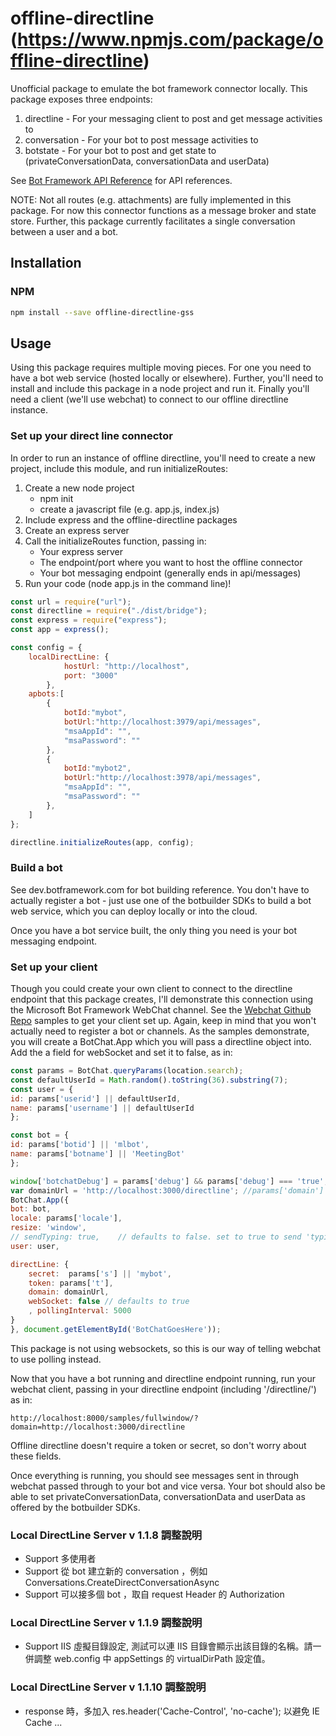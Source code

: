offline-directline
(https://www.npmjs.com/package/offline-directline)
================
Unofficial package to emulate the bot framework connector locally. This package exposes three endpoints: 
1. directline - For your messaging client to post and get message activities to
2. conversation - For your bot to post message activities to
3. botstate - For your bot to post and get state to (privateConversationData, conversationData and userData)

See [Bot Framework API Reference](https://docs.microsoft.com/en-us/bot-framework/rest-api/bot-framework-rest-connector-api-reference) for API references. 

NOTE: Not all routes (e.g. attachments) are fully implemented in this package. For now this connector functions as a message broker and state store. Further, this package currently facilitates a single conversation between a user and a bot.


## Installation

### NPM

```sh
npm install --save offline-directline-gss
```

## Usage
Using this package requires multiple moving pieces. For one you need to have a bot web service (hosted locally or elsewhere). Further, you'll need to install and include this package in a node project and run it. Finally you'll need a client (we'll use webchat) to connect to our offline directline instance. 

### Set up your direct line connector
In order to run an instance of offline directline, you'll need to create a new project, include this module, and run initializeRoutes:

1. Create a new node project 
    * npm init 
    * create a javascript file (e.g. app.js, index.js)
2. Include express and the offline-directline packages
3. Create an express server
4. Call the initializeRoutes function, passing in:
    * Your express server
    * The endpoint/port where you want to host the offline connector
    * Your bot messaging endpoint (generally ends in api/messages)
4. Run your code (node app.js in the command line)!

```js
const url = require("url");
const directline = require("./dist/bridge");
const express = require("express");
const app = express();

const config = {
    localDirectLine: {
            hostUrl: "http://localhost",
            port: "3000"
        },
	apbots:[
		{
			botId:"mybot",
			botUrl:"http://localhost:3979/api/messages",
			"msaAppId": "",
			"msaPassword": ""
		},
		{
			botId:"mybot2",
			botUrl:"http://localhost:3978/api/messages",
			"msaAppId": "",
			"msaPassword": ""
		},
	]
};

directline.initializeRoutes(app, config);
```

### Build a bot 
See dev.botframework.com for bot building reference. You don't have to actually register a bot - just use one of the botbuilder SDKs to build a bot web service, which you can deploy locally or into the cloud. 

Once you have a bot service built, the only thing you need is your bot messaging endpoint.

### Set up your client
Though you could create your own client to connect to the directline endpoint that this package creates, I'll demonstrate this connection using the Microsoft Bot Framework WebChat channel. See the [Webchat Github Repo](https://github.com/Microsoft/BotFramework-WebChat) samples to get your client set up. Again, keep in mind that you won't actually need to register a bot or channels. As the samples demonstrate, you will create a BotChat.App which you will pass a directline object into. Add the a field for webSocket and set it to false, as in:

```js
const params = BotChat.queryParams(location.search);
const defaultUserId = Math.random().toString(36).substring(7);
const user = {
id: params['userid'] || defaultUserId,
name: params['username'] || defaultUserId
};

const bot = {
id: params['botid'] || 'mlbot',
name: params['botname'] || 'MeetingBot'
};

window['botchatDebug'] = params['debug'] && params['debug'] === 'true';
var domainUrl = 'http://localhost:3000/directline'; //params['domain']
BotChat.App({
bot: bot,
locale: params['locale'],
resize: 'window',
// sendTyping: true,    // defaults to false. set to true to send 'typing' activities to bot (and other users) when user is typing
user: user,

directLine: {
    secret:  params['s'] || 'mybot',
    token: params['t'],
    domain: domainUrl,
    webSocket: false // defaults to true
    , pollingInterval: 5000
}
}, document.getElementById('BotChatGoesHere'));
```
This package is not using websockets, so this is our way of telling webchat to use polling instead. 

Now that you have a bot running and directline endpoint running, run your webchat client, passing in your directline endpoint (including '/directline/') as in:

```
http://localhost:8000/samples/fullwindow/?domain=http://localhost:3000/directline
```
Offline directline doesn't require a token or secret, so don't worry about these fields. 


Once everything is running, you should see messages sent in through webchat passed through to your bot and vice versa. Your bot should also be able to set privateConversationData, conversationData and userData as offered by the botbuilder SDKs.

### Local DirectLine Server v 1.1.8 調整說明
* Support 多使用者
* Support 從 bot 建立新的 conversation ，例如 Conversations.CreateDirectConversationAsync
* Support 可以接多個 bot ，取自 request Header 的 Authorization 
### Local DirectLine Server v 1.1.9 調整說明
* Support IIS 虛擬目錄設定, 測試可以連 IIS 目錄會顯示出該目錄的名稱。請一併調整 web.config 中 appSettings 的 virtualDirPath 設定值。

### Local DirectLine Server v 1.1.10 調整說明
* response 時，多加入 res.header('Cache-Control', 'no-cache'); 以避免 IE Cache ...